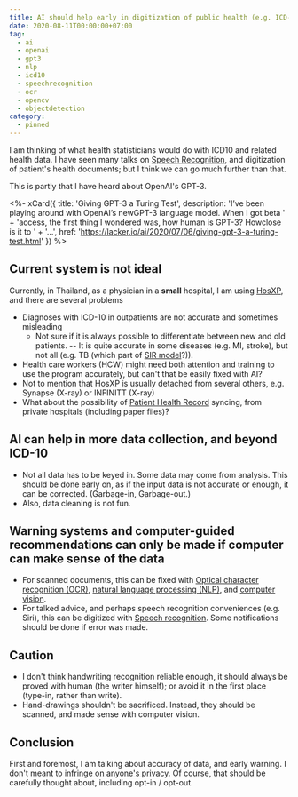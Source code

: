 ```yaml
---
title: AI should help early in digitization of public health (e.g. ICD-10)
date: 2020-08-11T00:00:00+07:00
tag:
  - ai
  - openai
  - gpt3
  - nlp
  - icd10
  - speechrecognition
  - ocr
  - opencv
  - objectdetection
category:
  - pinned
---
```


I am thinking of what health statisticians would do with ICD10 and related health data. I have seen many talks on [Speech Recognition](https://pypi.org/project/SpeechRecognition/), and digitization of patient's health documents; but I think we can go much further than that.

This is partly that I have heard about OpenAI's GPT-3.

<%- xCard({
  title: 'Giving GPT-3 a Turing Test',
  description: 'I’ve been playing around with OpenAI’s newGPT-3 language model. When I got beta '
    + 'access, the first thing I wondered was, how human is GPT-3? Howclose is it to '
    + '...',
  href: 'https://lacker.io/ai/2020/07/06/giving-gpt-3-a-turing-test.html'
}) %>

<!-- excerpt -->

## Current system is not ideal

Currently, in Thailand, as a physician in a **small** hospital, I am using [HosXP](https://hosxp.net/joomla25/), and there are several problems

- Diagnoses with ICD-10 in outpatients are not accurate and sometimes misleading
  - Not sure if it is always possible to differentiate between new and old patients. -- It is quite accurate in some diseases (e.g. MI, stroke), but not all (e.g. TB (which part of [SIR model](https://en.wikipedia.org/wiki/Compartmental_models_in_epidemiology)?)).
- Health care workers (HCW) might need both attention and training to use the program accurately, but can't that be easily fixed with AI?
- Not to mention that HosXP is usually detached from several others, e.g. Synapse (X-ray) or INFINITT (X-ray)
- What about the possibility of [Patient Health Record](https://en.wikipedia.org/wiki/Personal_health_record) syncing, from private hospitals (including paper files)?

## AI can help in more data collection, and beyond ICD-10

- Not all data has to be keyed in. Some data may come from analysis. This should be done early on, as if the input data is not accurate or enough, it can be corrected. (Garbage-in, Garbage-out.)
- Also, data cleaning is not fun.

## Warning systems and computer-guided recommendations can only be made if computer can make sense of the data

- For scanned documents, this can be fixed with [Optical character recognition (OCR)](https://en.wikipedia.org/wiki/Optical_character_recognition), [natural language processing (NLP)](https://en.wikipedia.org/wiki/Natural_language_processing), and [computer vision](https://en.wikipedia.org/wiki/Computer_vision).
- For talked advice, and perhaps speech recognition conveniences (e.g. Siri), this can be digitized with [Speech recognition](https://en.wikipedia.org/wiki/Speech_recognition). Some notifications should be done if error was made.

## Caution

- I don't think handwriting recognition reliable enough, it should always be proved with human (the writer himself); or avoid it in the first place (type-in, rather than write).
- Hand-drawings shouldn't be sacrificed. Instead, they should be scanned, and made sense with computer vision.

## Conclusion

First and foremost, I am talking about accuracy of data, and early warning. I don't meant to [infringe on anyone's privacy](https://en.wikipedia.org/wiki/Data_sharing). Of course, that should be carefully thought about, including opt-in / opt-out.
